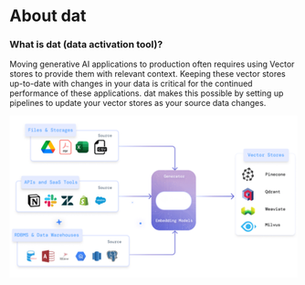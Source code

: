 # About dat

### What is dat (data activation tool)?

Moving generative AI applications to production often requires using Vector stores to provide them with relevant context. Keeping these vector stores up-to-date with changes in your data is critical for the continued performance of these applications. dat makes this possible by setting up pipelines to update your vector stores as your source data changes.


![About Dat](../images/about-dat.gif)
